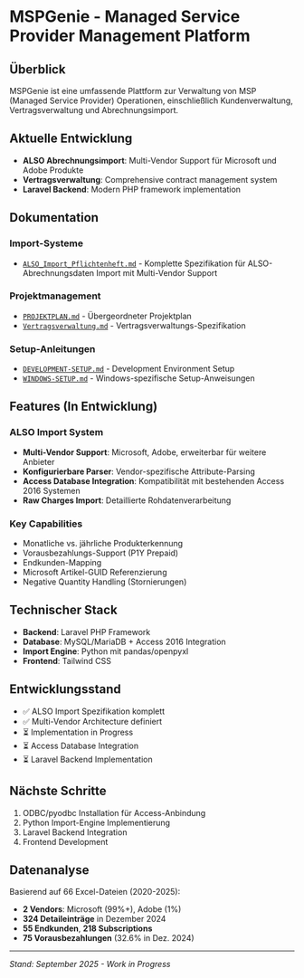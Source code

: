 # MSPGenie - Managed Service Provider Management Platform

## Überblick
MSPGenie ist eine umfassende Plattform zur Verwaltung von MSP (Managed Service Provider) Operationen, einschließlich Kundenverwaltung, Vertragsverwaltung und Abrechnungsimport.

## Aktuelle Entwicklung
- **ALSO Abrechnungsimport**: Multi-Vendor Support für Microsoft und Adobe Produkte
- **Vertragsverwaltung**: Comprehensive contract management system
- **Laravel Backend**: Modern PHP framework implementation

## Dokumentation

### Import-Systeme
- [`ALSO_Import_Pflichtenheft.md`](ALSO_Import_Pflichtenheft.md) - Komplette Spezifikation für ALSO-Abrechnungsdaten Import mit Multi-Vendor Support

### Projektmanagement
- [`PROJEKTPLAN.md`](PROJEKTPLAN.md) - Übergeordneter Projektplan
- [`Vertragsverwaltung.md`](Vertragsverwaltung.md) - Vertragsverwaltungs-Spezifikation

### Setup-Anleitungen
- [`DEVELOPMENT-SETUP.md`](DEVELOPMENT-SETUP.md) - Development Environment Setup
- [`WINDOWS-SETUP.md`](WINDOWS-SETUP.md) - Windows-spezifische Setup-Anweisungen

## Features (In Entwicklung)

### ALSO Import System
- **Multi-Vendor Support**: Microsoft, Adobe, erweiterbar für weitere Anbieter
- **Konfigurierbare Parser**: Vendor-spezifische Attribute-Parsing
- **Access Database Integration**: Kompatibilität mit bestehenden Access 2016 Systemen
- **Raw Charges Import**: Detaillierte Rohdatenverarbeitung

### Key Capabilities
- Monatliche vs. jährliche Produkterkennung
- Vorausbezahlungs-Support (P1Y Prepaid)
- Endkunden-Mapping
- Microsoft Artikel-GUID Referenzierung
- Negative Quantity Handling (Stornierungen)

## Technischer Stack
- **Backend**: Laravel PHP Framework
- **Database**: MySQL/MariaDB + Access 2016 Integration
- **Import Engine**: Python mit pandas/openpyxl
- **Frontend**: Tailwind CSS

## Entwicklungsstand
- ✅ ALSO Import Spezifikation komplett
- ✅ Multi-Vendor Architecture definiert
- ⏳ Implementation in Progress
- ⏳ Access Database Integration
- ⏳ Laravel Backend Implementation

## Nächste Schritte
1. ODBC/pyodbc Installation für Access-Anbindung
2. Python Import-Engine Implementierung
3. Laravel Backend Integration
4. Frontend Development

## Datenanalyse
Basierend auf 66 Excel-Dateien (2020-2025):
- **2 Vendors**: Microsoft (99%+), Adobe (1%)
- **324 Detaileinträge** in Dezember 2024
- **55 Endkunden**, **218 Subscriptions**
- **75 Vorausbezahlungen** (32.6% in Dez. 2024)

---

*Stand: September 2025 - Work in Progress*